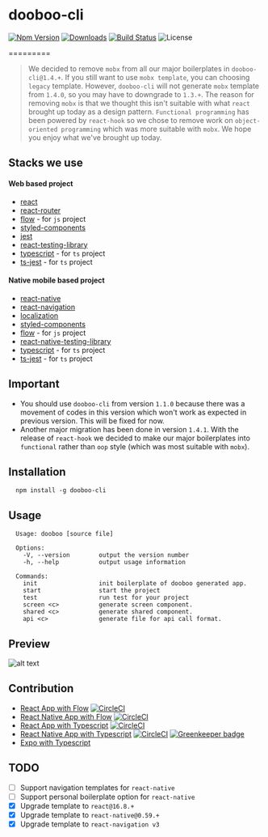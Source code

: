 # dooboo-cli
[![Npm Version](http://img.shields.io/npm/v/dooboo-cli.svg?style=flat-square)](https://npmjs.org/package/dooboo-cli)
[![Downloads](http://img.shields.io/npm/dm/dooboo-cli.svg?style=flat-square)](https://npmjs.org/package/dooboo-cli)
[![Build Status](https://travis-ci.com/dooboolab/dooboo-cli.svg?branch=master)](https://travis-ci.com/dooboolab/dooboo-cli)
![License](http://img.shields.io/npm/l/dooboo-cli.svg?style=flat-square)

=========
> We decided to remove `mobx` from all our major boilerplates in `dooboo-cli@1.4.+`. If you still want to use `mobx template`, you can choosing `legacy` template. However, `dooboo-cli` will not generate `mobx` template from `1.4.0`, so you may have to downgrade to `1.3.+`. The reason for removing `mobx` is that we thought this isn't suitable with what `react` brought up today as a design pattern. `Functional programming` has been powered by `react-hook` so we chose to remove work on `object-oriented programming` which was more suitable with `mobx`. We hope you enjoy what we've brought up today.

## Stacks we use
#### Web based project
* [react](https://github.com/facebook/react)
* [react-router](https://github.com/ReactTraining/react-router)
* [flow](https://github.com/facebook/flow) - for `js` project
* [styled-components](https://github.com/styled-components/styled-components)
* [jest](https://github.com/facebook/jest)
* [react-testing-library](https://github.com/kentcdodds/react-testing-library)
* [typescript](https://github.com/Microsoft/TypeScript) - for `ts` project
* [ts-jest](https://github.com/kulshekhar/ts-jest) - for `ts` project

#### Native mobile based project
* [react-native](https://github.com/facebook/react-native)
* [react-navigation](https://github.com/react-navigation/react-navigation)
* [localization](https://github.com/stefalda/ReactNativeLocalization)
* [styled-components](https://github.com/styled-components/styled-components)
* [flow](https://github.com/facebook/flow) - for `js` project
* [react-native-testing-library](https://github.com/callstack/react-native-testing-library)
* [typescript](https://github.com/Microsoft/TypeScript) - for `ts` project
* [ts-jest](https://github.com/kulshekhar/ts-jest) - for `ts` project

## Important
- You should use `dooboo-cli` from version `1.1.0` because there was a movement of codes in this version which won't work as expected in previous version. This will be fixed for now.
- Another major migration has been done in version `1.4.1`. With the release of `react-hook` we decided to make our major boilerplates into `functional` rather than `oop` style (which was most suitable with `mobx`).

## Installation
```
  npm install -g dooboo-cli
```

## Usage
```
  Usage: dooboo [source file]

  Options:
    -V, --version        output the version number
    -h, --help           output usage information
    
  Commands:
    init                 init boilerplate of dooboo generated app.
    start                start the project
    test                 run test for your project
    screen <c>           generate screen component.
    shared <c>           generate shared component.
    api <c>              generate file for api call format.
```

## Preview
![alt text](https://firebasestorage.googleapis.com/v0/b/bookoo-89f6c.appspot.com/o/dooboo.png?alt=media&token=e0317870-8525-4878-9f61-ab0fc6ab35ea)

## Contribution
* [React App with Flow](https://github.com/react-native-seoul/dooboo-frontend-js) [![CircleCI](https://circleci.com/gh/dooboolab/dooboo-frontend-js.svg?style=shield)](https://circleci.com/gh/dooboolab/dooboo-frontend-js)
* [React Native App with Flow](https://github.com/react-native-seoul/dooboo-native-js) [![CircleCI](https://circleci.com/gh/dooboolab/dooboo-frontend-js.svg?style=shield)](https://circleci.com/gh/dooboolab/dooboo-native-js)
* [React App with Typescript](https://github.com/react-native-seoul/dooboo-frontend-ts) [![CircleCI](https://circleci.com/gh/dooboolab/dooboo-frontend-js.svg?style=shield)](https://circleci.com/gh/dooboolab/dooboo-frontend-ts)
* [React Native App with Typescript](https://github.com/react-native-seoul/dooboo-native-ts) [![CircleCI](https://circleci.com/gh/dooboolab/dooboo-frontend-js.svg?style=shield)](https://circleci.com/gh/dooboolab/dooboo-native-ts) [![Greenkeeper badge](https://badges.greenkeeper.io/dooboolab/dooboo-cli.svg)](https://greenkeeper.io/)
* [Expo with Typescript](https://github.com/react-native-seoul/dooboo-expo)

## TODO
- [ ] Support navigation templates for `react-native`
- [ ] Support personal boilerplate option for `react-native`
- [x] Upgrade template to `react@16.8.+`
- [x] Upgrade template to `react-native@0.59.+`
- [x] Upgrade template to `react-navigation v3`

